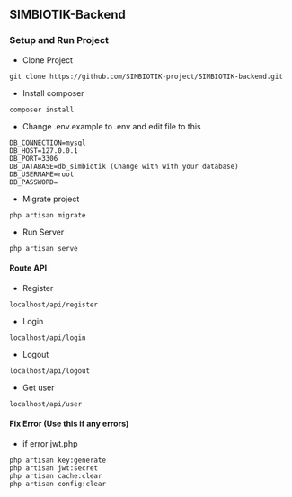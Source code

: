 ## SIMBIOTIK-Backend

### Setup and Run Project

- Clone Project
```
git clone https://github.com/SIMBIOTIK-project/SIMBIOTIK-backend.git
```

- Install composer
```
composer install
```

- Change .env.example to .env and edit file to this
```
DB_CONNECTION=mysql
DB_HOST=127.0.0.1
DB_PORT=3306
DB_DATABASE=db_simbiotik (Change with with your database)
DB_USERNAME=root
DB_PASSWORD=

```

- Migrate project
```
php artisan migrate
```

- Run Server
```
php artisan serve
```

#### Route API
- Register
```
localhost/api/register
```
- Login
```
localhost/api/login
```
- Logout
```
localhost/api/logout
```
- Get user
```
localhost/api/user
```

#### Fix Error (Use this if any errors)
- if error jwt.php
```
php artisan key:generate
php artisan jwt:secret
php artisan cache:clear
php artisan config:clear
```